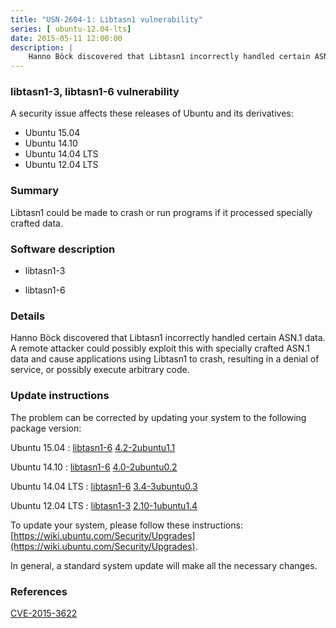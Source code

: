 ```yaml
---
title: "USN-2604-1: Libtasn1 vulnerability"
series: [ ubuntu-12.04-lts]
date: 2015-05-11 12:00:00
description: |
    Hanno Böck discovered that Libtasn1 incorrectly handled certain ASN.1 data. A remote attacker could possibly exploit this with specially crafted ASN.1 data and cause applications using Libtasn1 to crash, resulting in a denial of service, or possibly execute arbitrary code. 
--- 
```

 
 


### libtasn1-3, libtasn1-6 vulnerability

A security issue affects these releases of Ubuntu and its derivatives:

* Ubuntu 15.04
* Ubuntu 14.10
* Ubuntu 14.04 LTS
* Ubuntu 12.04 LTS

### Summary

Libtasn1 could be made to crash or run programs if it processed specially crafted data.

### Software description

* libtasn1-3 

* libtasn1-6 

### Details

Hanno Böck discovered that Libtasn1 incorrectly handled certain ASN.1 data. A remote attacker could possibly exploit this with specially crafted ASN.1 data and cause applications using Libtasn1 to crash, resulting in a denial of service, or possibly execute arbitrary code. 

### Update instructions

The problem can be corrected by updating your system to the following package version:

Ubuntu 15.04
 : [libtasn1-6](https://launchpad.net/ubuntu/+source/libtasn1-6) <span> [4.2-2ubuntu1.1](https://launchpad.net/ubuntu/+source/libtasn1-6/4.2-2ubuntu1.1) </span> 

Ubuntu 14.10
 : [libtasn1-6](https://launchpad.net/ubuntu/+source/libtasn1-6) <span> [4.0-2ubuntu0.2](https://launchpad.net/ubuntu/+source/libtasn1-6/4.0-2ubuntu0.2) </span> 

Ubuntu 14.04 LTS
 : [libtasn1-6](https://launchpad.net/ubuntu/+source/libtasn1-6) <span> [3.4-3ubuntu0.3](https://launchpad.net/ubuntu/+source/libtasn1-6/3.4-3ubuntu0.3) </span> 

Ubuntu 12.04 LTS
 : [libtasn1-3](https://launchpad.net/ubuntu/+source/libtasn1-3) <span> [2.10-1ubuntu1.4](https://launchpad.net/ubuntu/+source/libtasn1-3/2.10-1ubuntu1.4) </span> 

To update your system, please follow these instructions: [https://wiki.ubuntu.com/Security/Upgrades](https://wiki.ubuntu.com/Security/Upgrades).

In general, a standard system update will make all the necessary changes. 

### References

 
 [CVE-2015-3622](http://people.ubuntu.com/~ubuntu-security/cve/CVE-2015-3622)
 

